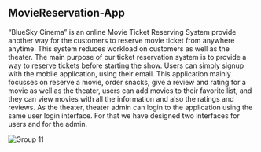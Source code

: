 ## MovieReservation-App
“BlueSky Cinema” is an online Movie Ticket Reserving System provide another way for the customers to reserve movie ticket from anywhere anytime. This system reduces workload on customers as well as the theater. The main purpose of our ticket reservation system is to provide a way to reserve tickets before starting the show. Users can simply signup with the mobile application, using their email. This application mainly focusses on reserve a movie, order snacks, give a review and rating for a movie as well as the theater, users can add movies to their favorite list, and they can view movies with all the information and also the ratings and reviews. As the theater, theater admin can login to the application using the same user login interface. For that we have designed two interfaces for users and for the admin.


![Group 11](https://user-images.githubusercontent.com/79103952/134806835-6c08920f-81e6-4757-a8c4-401d8b3a1263.png)




